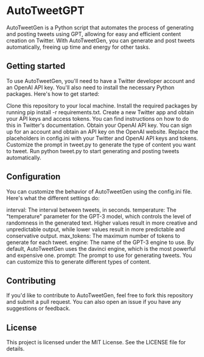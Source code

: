 # AutoTweetGPT

AutoTweetGen is a Python script that automates the process of generating and posting tweets using GPT, allowing for easy and efficient content creation on Twitter. With AutoTweetGen, you can generate and post tweets automatically, freeing up time and energy for other tasks.

## Getting started
To use AutoTweetGen, you'll need to have a Twitter developer account and an OpenAI API key. You'll also need to install the necessary Python packages. Here's how to get started:

Clone this repository to your local machine.
Install the required packages by running pip install -r requirements.txt.
Create a new Twitter app and obtain your API keys and access tokens. You can find instructions on how to do this in Twitter's documentation.
Obtain your OpenAI API key. You can sign up for an account and obtain an API key on the OpenAI website.
Replace the placeholders in config.ini with your Twitter and OpenAI API keys and tokens.
Customize the prompt in tweet.py to generate the type of content you want to tweet.
Run python tweet.py to start generating and posting tweets automatically.

## Configuration
You can customize the behavior of AutoTweetGen using the config.ini file. Here's what the different settings do:

interval: The interval between tweets, in seconds.
temperature: The "temperature" parameter for the GPT-3 model, which controls the level of randomness in the generated text. Higher values result in more creative and unpredictable output, while lower values result in more predictable and conservative output.
max_tokens: The maximum number of tokens to generate for each tweet.
engine: The name of the GPT-3 engine to use. By default, AutoTweetGen uses the davinci engine, which is the most powerful and expensive one.
prompt: The prompt to use for generating tweets. You can customize this to generate different types of content.

## Contributing
If you'd like to contribute to AutoTweetGen, feel free to fork this repository and submit a pull request. You can also open an issue if you have any suggestions or feedback.

## License
This project is licensed under the MIT License. See the LICENSE file for details.
